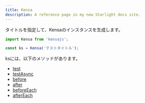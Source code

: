 ```yaml
---
title: Kensa
description: A reference page in my new Starlight docs site.
---
```


タイトルを指定して、Kensaのインスタンスを生成します。

```typescript
import Kensa from 'kensajs';

const ks = Kensa('テストタイトル');
```

ksには、以下のメソッドがあります。

- [test](#test)
- [testAsync](#testAsync)
- [before](#before)
- [after](#after)
- [beforeEach](#beforeEach)
- [afterEach](#afterEach)


